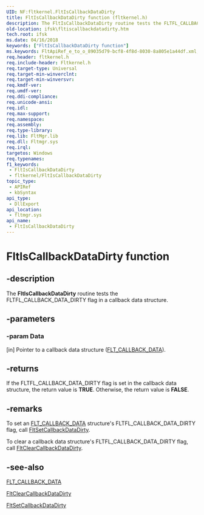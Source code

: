 ```yaml
---
UID: NF:fltkernel.FltIsCallbackDataDirty
title: FltIsCallbackDataDirty function (fltkernel.h)
description: The FltIsCallbackDataDirty routine tests the FLTFL_CALLBACK_DATA_DIRTY flag in a callback data structure.
old-location: ifsk\fltiscallbackdatadirty.htm
tech.root: ifsk
ms.date: 04/16/2018
keywords: ["FltIsCallbackDataDirty function"]
ms.keywords: FltApiRef_e_to_o_89035d79-bcf8-4f8d-8030-8a805e1a44df.xml, FltIsCallbackDataDirty, FltIsCallbackDataDirty routine [Installable File System Drivers], fltkernel/FltIsCallbackDataDirty, ifsk.fltiscallbackdatadirty
req.header: fltkernel.h
req.include-header: Fltkernel.h
req.target-type: Universal
req.target-min-winverclnt: 
req.target-min-winversvr: 
req.kmdf-ver: 
req.umdf-ver: 
req.ddi-compliance: 
req.unicode-ansi: 
req.idl: 
req.max-support: 
req.namespace: 
req.assembly: 
req.type-library: 
req.lib: FltMgr.lib
req.dll: Fltmgr.sys
req.irql: 
targetos: Windows
req.typenames: 
f1_keywords:
 - FltIsCallbackDataDirty
 - fltkernel/FltIsCallbackDataDirty
topic_type:
 - APIRef
 - kbSyntax
api_type:
 - DllExport
api_location:
 - fltmgr.sys
api_name:
 - FltIsCallbackDataDirty
---
```


# FltIsCallbackDataDirty function


## -description

The <b>FltIsCallbackDataDirty</b> routine tests the  FLTFL_CALLBACK_DATA_DIRTY flag in a callback data structure.

## -parameters

### -param Data 

[in]
Pointer to a callback data structure (<a href="/windows-hardware/drivers/ddi/fltkernel/ns-fltkernel-_flt_callback_data">FLT_CALLBACK_DATA</a>).

## -returns

If the FLTFL_CALLBACK_DATA_DIRTY flag is set in the callback data structure, the return value is <b>TRUE</b>. Otherwise, the return value is <b>FALSE</b>.

## -remarks

To set an <a href="/windows-hardware/drivers/ddi/fltkernel/ns-fltkernel-_flt_callback_data">FLT_CALLBACK_DATA</a> structure's FLTFL_CALLBACK_DATA_DIRTY flag, call <a href="/windows-hardware/drivers/ddi/fltkernel/nf-fltkernel-fltsetcallbackdatadirty">FltSetCallbackDataDirty</a>. 

To clear a callback data structure's FLTFL_CALLBACK_DATA_DIRTY flag, call <a href="/windows-hardware/drivers/ddi/fltkernel/nf-fltkernel-fltclearcallbackdatadirty">FltClearCallbackDataDirty</a>.

## -see-also

<a href="/windows-hardware/drivers/ddi/fltkernel/ns-fltkernel-_flt_callback_data">FLT_CALLBACK_DATA</a>



<a href="/windows-hardware/drivers/ddi/fltkernel/nf-fltkernel-fltclearcallbackdatadirty">FltClearCallbackDataDirty</a>



<a href="/windows-hardware/drivers/ddi/fltkernel/nf-fltkernel-fltsetcallbackdatadirty">FltSetCallbackDataDirty</a>
